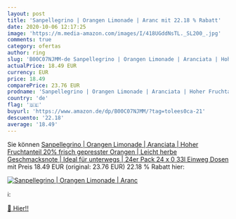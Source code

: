 ```yaml
---
layout: post
title: 'Sanpellegrino | Orangen Limonade | Aranc mit 22.18 % Rabatt'
date: 2020-10-06 12:17:25
image: 'https://m.media-amazon.com/images/I/418UGddNsTL._SL200_.jpg'
comments: true
category: ofertas
author: ring
slug: 'B00C07NJMM-de Sanpellegrino | Orangen Limonade | Aranciata | Hoher Fruchtanteil 20% frisch gepresster Orangen | Leicht herbe Geschmacksnote | Ideal für unterwegs | 24er Pack  24 x 0 33l  Einweg Dosen'
actualPrice: 18.49 EUR
currency: EUR
price: 18.49
comparePrice: 23.76 EUR
prodname: 'Sanpellegrino | Orangen Limonade | Aranciata | Hoher Fruchtanteil 20% frisch gepresster Orangen | Leicht herbe Geschmacksnote | Ideal für unterwegs | 24er Pack  24 x 0 33l  Einweg Dosen'
country: 'de'
flag: '🇩🇪'
buyurl: 'https://www.amazon.de/dp/B00C07NJMM/?tag=tolees0ca-21'
descuento: '22.18'
average: '18.49'
---
```


Sie können [Sanpellegrino | Orangen Limonade | Aranciata | Hoher Fruchtanteil 20% frisch gepresster Orangen | Leicht herbe Geschmacksnote | Ideal für unterwegs | 24er Pack  24 x 0 33l  Einweg Dosen](https://www.amazon.de/dp/B00C07NJMM/?tag=tolees0ca-21) mit Preis 18.49 EUR (original: 23.76 EUR) 22.18 % Rabatt hier:

[![Sanpellegrino | Orangen Limonade | Aranc](https://m.media-amazon.com/images/I/418UGddNsTL._SL200_.jpg)](https://www.amazon.de/dp/B00C07NJMM/?tag=tolees0ca-21)

ℹ️:


[🛒 Hier!!](https://www.amazon.de/dp/B00C07NJMM/?tag=tolees0ca-21)
